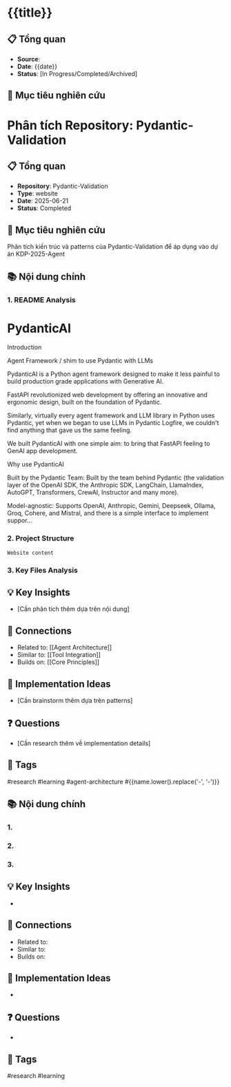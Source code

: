 # {{title}}

## 📋 Tổng quan
- **Source**: 
- **Date**: {{date}}
- **Status**: [In Progress/Completed/Archived]

## 🎯 Mục tiêu nghiên cứu
# Phân tích Repository: Pydantic-Validation

## 📋 Tổng quan
- **Repository**: Pydantic-Validation
- **Type**: website
- **Date**: 2025-06-21
- **Status**: Completed

## 🎯 Mục tiêu nghiên cứu
Phân tích kiến trúc và patterns của Pydantic-Validation để áp dụng vào dự án KDP-2025-Agent

## 📚 Nội dung chính

### 1. README Analysis
# PydanticAI

Introduction

Agent Framework / shim to use Pydantic with LLMs

PydanticAI is a Python agent framework designed to make it less painful to
  build production grade applications with Generative AI.

FastAPI revolutionized web development by offering an innovative and ergonomic design, built on the foundation of Pydantic.

Similarly, virtually every agent framework and LLM library in Python uses Pydantic, yet when we began to use LLMs in Pydantic Logfire, we couldn't find anything that gave us the same feeling.

We built PydanticAI with one simple aim: to bring that FastAPI feeling to GenAI app development.

Why use PydanticAI

Built by the Pydantic Team:
Built by the team behind Pydantic (the validation layer of the OpenAI SDK, the Anthropic SDK, LangChain, LlamaIndex, AutoGPT, Transformers, CrewAI, Instructor and many more).

Model-agnostic:
Supports OpenAI, Anthropic, Gemini, Deepseek, Ollama, Groq, Cohere, and Mistral, and there is a simple interface to implement suppor...

### 2. Project Structure
```
Website content
```

### 3. Key Files Analysis

## 💡 Key Insights
- [Cần phân tích thêm dựa trên nội dung]

## 🔗 Connections
- Related to: [[Agent Architecture]]
- Similar to: [[Tool Integration]]
- Builds on: [[Core Principles]]

## 📝 Implementation Ideas
- [Cần brainstorm thêm dựa trên patterns]

## ❓ Questions
- [Cần research thêm về implementation details]

## 📌 Tags
#research #learning #agent-architecture #{{name.lower().replace('-', '-')}}


## 📚 Nội dung chính
### 1. 
### 2. 
### 3. 

## 💡 Key Insights
- 

## 🔗 Connections
- Related to: 
- Similar to: 
- Builds on: 

## 📝 Implementation Ideas
- 

## ❓ Questions
- 

## 📌 Tags
#research #learning